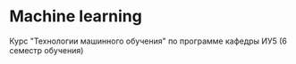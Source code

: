 # Machine learning

Курс "Технологии машинного обучения" по программе кафедры ИУ5 (6 семестр обучения)
